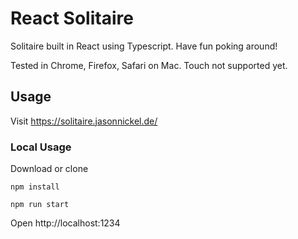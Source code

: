 # React Solitaire

Solitaire built in React using Typescript. Have fun poking around!

Tested in Chrome, Firefox, Safari on Mac. Touch not supported yet.

## Usage

Visit https://solitaire.jasonnickel.de/

### Local Usage

Download or clone

`npm install`

`npm run start`

Open http://localhost:1234
